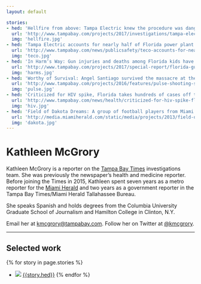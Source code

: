 ```yaml
---
layout: default

stories:
- hed: 'Hellfire from above: Tampa Electric knew the procedure was dangerous. It sent workers in anyway.'
  url: 'http://www.tampabay.com/projects/2017/investigations/tampa-electric/big-bend-hellfire-from-above/'
  img: 'hellfire.jpg'
- hed: 'Tampa Electric accounts for nearly half of Florida power plant deaths'
  url: 'http://www.tampabay.com/news/publicsafety/teco-accounts-for-nearly-half-of-florida-power-plant-deaths-data-shows/2329687'
  img: 'teco.jpg'
- hed: 'In Harm’s Way: Gun injuries and deaths among Florida kids have spiked. One child is shot every 17 hours.'
  url: 'http://www.tampabay.com/projects/2017/special-report/florida-guns-children-deaths-harms-way/'
  img: 'harms.jpg'
- hed: 'Worthy of Survival: Angel Santiago survived the massacre at the Pulse nightclub. To feel worthy of survival, he would need to make something of his life.'
  url: 'http://www.tampabay.com/projects/2016/features/pulse-shooting-survivor-angel-santiago-recovery/'
  img: 'pulse.jpg'
- hed: 'Criticized for HIV spike, Florida takes hundreds of cases off the books'
  url: 'http://www.tampabay.com/news/health/criticized-for-hiv-spike-florida-takes-hundreds-of-cases-off-the-books/2270876'
  img: 'hiv.jpg'
- hed: 'Field of Dakota Dreams: A group of football players from Miami ventured to rural North Dakota in pursuit of a college education — and a new life.'
  url: 'http://media.miamiherald.com/static/media/projects/2013/field-of-dakota-dreams/'
  img: 'dakota.jpg'
---
```


# Kathleen McGrory

Kathleen McGrory is a reporter on the [Tampa Bay Times](http://tampabay.com) investigations team. She was previously the newspaper’s health and medicine reporter. Before joining the Times in 2015, Kathleen spent seven years as a metro reporter for the [Miami Herald](http://miamiherald.com) and two years as a government reporter in the Tampa Bay Times/Miami Herald Tallahassee Bureau. 

She speaks Spanish and holds degrees from the Columbia University Graduate School of Journalism and Hamilton College in Clinton, N.Y. 

Email her at [kmcgrory@tampabay.com](mailto:kmcgrory@tampabay.com). Follow her on Twitter at [@kmcgrory](http://twitter.com/kmcgrory).

---

## Selected work

{% for story in page.stories %}
- ![ ](img/{{story.img}}) [{{story.hed}}]({{story.url}})
{% endfor %}
